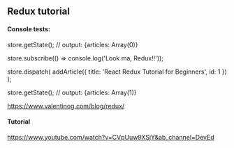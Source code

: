## Redux tutorial

#### Console tests:

store.getState();
// output: {articles: Array(0)}

store.subscribe(() => console.log('Look ma, Redux!!'));

store.dispatch( addArticle({ title: 'React Redux Tutorial for Beginners', id: 1 }) );


store.getState();
// output: {articles: Array(1)}

https://www.valentinog.com/blog/redux/

#### Tutorial
https://www.youtube.com/watch?v=CVpUuw9XSjY&ab_channel=DevEd